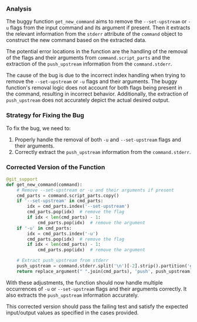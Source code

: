 ### Analysis
The buggy function `get_new_command` aims to remove the `--set-upstream` or `-u` flags from the input command and its argument if present. Then it extracts the relevant information from the `stderr` attribute of the `command` object to construct the new command based on the extracted data.

The potential error locations in the function are the handling of the removal of the flags and their arguments from `command.script_parts` and the extraction of the `push_upstream` information from the `command.stderr`.

The cause of the bug is due to the incorrect index handling when trying to remove the `--set-upstream` or `-u` flags and their arguments. The buggy function's removal logic does not account for both flags being present in the command, resulting in incorrect behavior. Additionally, the extraction of `push_upstream` does not accurately depict the actual desired output.

### Strategy for Fixing the Bug
To fix the bug, we need to:
1. Properly handle the removal of both `-u` and `--set-upstream` flags and their arguments.
2. Correctly extract the `push_upstream` information from the `command.stderr`.

### Corrected Version of the Function
```python
@git_support
def get_new_command(command):
    # Remove --set-upstream or -u and their arguments if present
    cmd_parts = command.script_parts.copy()
    if '--set-upstream' in cmd_parts:
        idx = cmd_parts.index('--set-upstream')
        cmd_parts.pop(idx)  # remove the flag
        if idx < len(cmd_parts) - 1:
            cmd_parts.pop(idx)  # remove the argument
    if '-u' in cmd_parts:
        idx = cmd_parts.index('-u')
        cmd_parts.pop(idx)  # remove the flag
        if idx < len(cmd_parts) - 1:
            cmd_parts.pop(idx)  # remove the argument

    # Extract push_upstream from stderr
    push_upstream = command.stderr.split('\n')[-2].strip().partition('git ')[2]
    return replace_argument(" ".join(cmd_parts), 'push', push_upstream)
```

With these adjustments, the function should now handle multiple occurrences of `-u` or `--set-upstream` flags and their arguments correctly. It also extracts the `push_upstream` information accurately.

This corrected version should pass the failing test and satisfy the expected input/output values as specified in the cases provided.